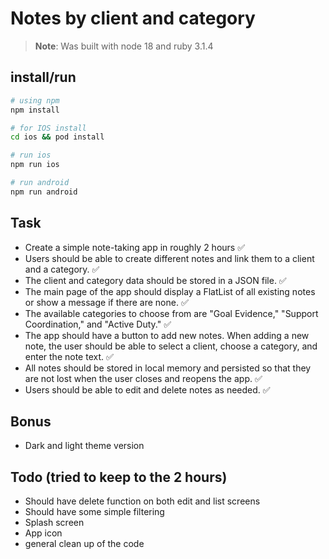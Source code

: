 # Notes by client and category

> **Note**: Was built with node 18 and ruby 3.1.4

## install/run

```bash
# using npm
npm install

# for IOS install
cd ios && pod install

# run ios
npm run ios

# run android
npm run android
```

## Task

- Create a simple note-taking app in roughly 2 hours ✅
- Users should be able to create different notes and link them to a client and a category. ✅
- The client and category data should be stored in a JSON file. ✅
- The main page of the app should display a FlatList of all existing notes or show a message if there are none. ✅
- The available categories to choose from are "Goal Evidence," "Support Coordination," and "Active Duty." ✅
- The app should have a button to add new notes. When adding a new note, the user should be able to select a client, choose a category, and enter the note text. ✅
- All notes should be stored in local memory and persisted so that they are not lost when the user closes and reopens the app. ✅
- Users should be able to edit and delete notes as needed. ✅

## Bonus

- Dark and light theme version

## Todo (tried to keep to the 2 hours)

- Should have delete function on both edit and list screens
- Should have some simple filtering
- Splash screen
- App icon
- general clean up of the code
